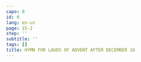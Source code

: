 ```yaml
---
capo: 0
id: 0
lang: en-us
page: 15-2
step: ''
subtitle: ''
tags: []
title: HYMN FOR LAUDS OF ADVENT AFTER DECEMBER 16
---
```

